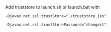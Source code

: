 Add truststore to launch.sh or launch.bat with

`-Djavax.net.ssl.trustStore="./truststore.jks"`

`-Djavax.net.ssl.trustStorePassword="changeit"`